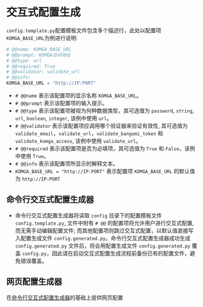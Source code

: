 # 交互式配置生成

`config.template.py`配置模板文件包含多个描述行，此处以配置项`KOMGA_BASE_URL`为例进行说明:

  ```python
  # @@name: KOMGA_BASE_URL
  # @@prompt: KOMGA访问地址
  # @@type: url
  # @@required: True
  # @@validator: validate_url
  # @@info:
  KOMGA_BASE_URL = "http://IP:PORT"
  ```

- `# @@name` 表示该配置项的显示名称 `KOMGA_BASE_URL`。
- `# @@prompt` 表示该配置项的输入提示。
- `# @@type` 表示该配置项被视为何种数据类型，其可选值为 `password`, `string`, `url`, `boolean`, `integer`, 该例中使用 `url`。
- `# @@validator` 表示该配置项应调用哪个验证器来验证有效性, 其可选值为`validate_email`，`validate_url`，`validate_bangumi_token` 和 `validate_komga_access`, 该例中使用 `validate_url`。
- `# @@required` 表示该配置项是否为必填项，其可选值为 `True` 和 `False`，该例中使用 `True`。
- `# @@info` 表示该配置项所显示的解释文本。
- `KOMGA_BASE_URL = "http://IP:PORT"` 表示配置项 `KOMGA_BASE_URL` 的默认值为 `http://IP:PORT`

## 命令行交互式配置生成器

- 命令行交互式配置生成器将读取 `config` 目录下的配置模板文件 `config.template.py`, 文件中附有 `# @@` 的配置项将允许用户进行交互式配置, 而无需手动编辑配置文件; 而其他配置项则跳过交互式配置，以默认值直接写入配置生成文件 `config.generated.py`。命令行交互式配置生成器成功生成 `config.generated.py` 文件后，将会用配置生成文件 `config.generated.py` 覆盖 `config.py`，因此请在启动交互式配置生成流程前备份已有的配置文件，避免错误覆盖。

## 网页配置生成器

在[命令行交互式配置生成器](./generate_config.md#命令行交互式配置生成器)的基础上提供网页配置
